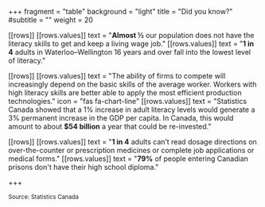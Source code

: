 +++
fragment = "table"
background = "light"
title = "Did you know?"
#subtitle = ""
weight = 20


[[rows]]
  [[rows.values]]
    text = "**Almost ½** our population does not have the literacy skills to get and keep a living wage job."
  [[rows.values]]
    text = "**1 in 4** adults in Waterloo–Wellington 16 years and over fall into the lowest level of literacy."

[[rows]]
  [[rows.values]]
    text = "The ability of firms to compete will increasingly depend on the basic skills of the average worker. Workers with high literacy skills are better able to apply the most efficient production technologies."
    icon = "fas fa-chart-line"
  [[rows.values]]
    text = "Statistics Canada showed that a 1% increase in adult literacy levels would generate a 3% permanent increase in the GDP per capita. In Canada, this would amount to about **$54 billion** a year that could be re-invested."
    
[[rows]]
  [[rows.values]]
    text = "**1 in 4** adults can’t read dosage directions on over-the-counter or prescription medicines or complete job applications or medical forms."
  [[rows.values]]
    text = "**79%** of people entering Canadian prisons don't have their high school diploma."
    

+++





<sup> Source: Statistics Canada </sup>